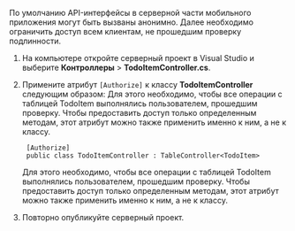 
По умолчанию API-интерфейсы в серверной части мобильного приложения могут быть вызваны анонимно. Далее необходимо ограничить доступ всем клиентам, не прошедшим проверку подлинности.

1. На компьютере откройте серверный проект в Visual Studio и выберите **Контроллеры** > **TodoItemController.cs**.

2. Примените атрибут `[Authorize]` к классу **TodoItemController** следующим образом: Для этого необходимо, чтобы все операции с таблицей TodoItem выполнялись пользователем, прошедшим проверку. Чтобы предоставить доступ только определенным методам, этот атрибут можно также применить именно к ним, а не к классу.


        [Authorize]
        public class TodoItemController : TableController<TodoItem>
   
    Для этого необходимо, чтобы все операции с таблицей TodoItem выполнялись пользователем, прошедшим проверку. Чтобы предоставить доступ только определенным методам, этот атрибут можно также применить именно к ним, а не к классу.
   
3. Повторно опубликуйте серверный проект.

<!---HONumber=Oct15_HO3-->